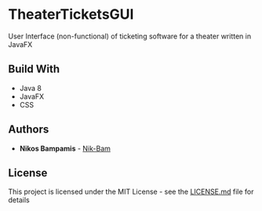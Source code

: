 # TheaterTicketsGUI

User Interface (non-functional) of ticketing software for a theater written in JavaFX

## Build With

* Java 8
* JavaFX
* CSS

## Authors

* **Nikos Bampamis** - [Nik-Bam](https://github.com/Nik-Bam)

## License

This project is licensed under the MIT License - see the [LICENSE.md](LICENSE.md) file for details
